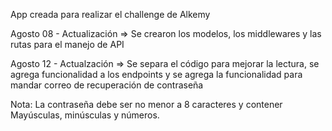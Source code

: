 App creada para realizar el challenge de Alkemy

Agosto 08 - Actualización => Se crearon los modelos, los middlewares y las rutas para el manejo de API

Agosto 12 - Actualzación => Se separa el código para mejorar la lectura, se agrega funcionalidad a los endpoints y se agrega la funcionalidad para mandar correo de recuperación de contraseña

Nota: La contraseña debe ser no menor a 8 caracteres y contener Mayúsculas, minúsculas y números.
